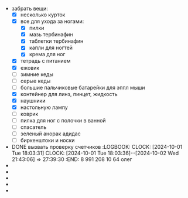 - забрать вещи:
  * [x] несколько курток
  * [x] все для ухода за ногами:
     * [x] пилки
     * [x] мазь тербинафин
     * [x] таблетки тербинафин
     * [x] капли для ногтей
     * [x] крема для ног
  * [x] тетрадь с питанием
  * [x] ежовик
  * [ ] зимние кеды
  * [ ] серые кеды
  * [ ] большие пальчиковые батарейки для эппл мыши
  * [x] контейнер для линз, пинцет, жидкость
  * [x] наушники
  * [x] настольную лампу
  * [ ] коврик
  * [ ] пилка для ног с полочки в ванной
  * [ ] спасатель
  * [ ] зеленый анорак адидас
  * [ ] биркенштоки и носки
- DONE вызвать проверку счетчиков
  :LOGBOOK:
  CLOCK: [2024-10-01 Tue 18:03:31]
  CLOCK: [2024-10-01 Tue 18:03:36]--[2024-10-02 Wed 21:43:06] =>  27:39:30
  :END:
  8 991 208 10 64 олег
-
-
-
-
-